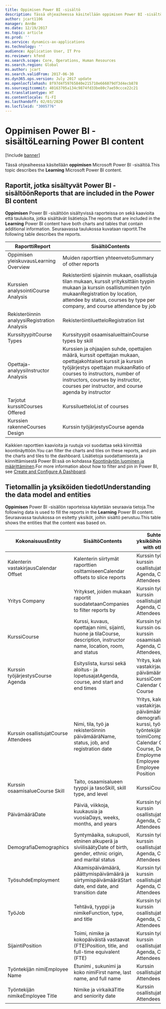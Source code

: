 ```yaml
---
title: Oppimisen Power BI -sisältö
description: Tässä ohjeaiheessa käsitellään oppimisen Power BI -sisältöä.
author: jcart1106
manager: AnnBe
ms.date: 12/19/2017
ms.topic: article
ms.prod: ''
ms.service: dynamics-ax-applications
ms.technology: ''
audience: Application User, IT Pro
ms.reviewer: kfend
ms.search.scope: Core, Operations, Human Resources
ms.search.region: Global
ms.author: jcart
ms.search.validFrom: 2017-06-30
ms.dyn365.ops.version: July 2017 update
ms.openlocfilehash: 8f97d4f59765840e215710e666079df3d4ecb878
ms.sourcegitcommit: 40163705a134c9874fd33be80c7ae59ccce22c21
ms.translationtype: HT
ms.contentlocale: fi-FI
ms.lasthandoff: 02/03/2020
ms.locfileid: "3005776"
---
```

# <a name="learning-power-bi-content"></a><span data-ttu-id="1013e-103">Oppimisen Power BI -sisältö</span><span class="sxs-lookup"><span data-stu-id="1013e-103">Learning Power BI content</span></span>

[!include [banner](../includes/banner.md)]

<span data-ttu-id="1013e-104">Tässä ohjeaiheessa käsitellään **oppimisen** Microsoft Power BI -sisältöä.</span><span class="sxs-lookup"><span data-stu-id="1013e-104">This topic describes the **Learning** Microsoft Power BI content.</span></span>

## <a name="reports-that-are-included-in-the-power-bi-content"></a><span data-ttu-id="1013e-105">Raportit, jotka sisältyvät Power BI -sisältöön</span><span class="sxs-lookup"><span data-stu-id="1013e-105">Reports that are included in the Power BI content</span></span>

<span data-ttu-id="1013e-106">**Oppimisen** Power BI -sisältöön sisältyvissä raporteissa on sekä kaavioita että taulukoita, jotka sisältävät lisätietoja.</span><span class="sxs-lookup"><span data-stu-id="1013e-106">The reports that are included in the **Learning** Power BI content have both charts and tables that contain additional information.</span></span> <span data-ttu-id="1013e-107">Seuraavassa taulukossa kuvataan raportit.</span><span class="sxs-lookup"><span data-stu-id="1013e-107">The following table describes the reports.</span></span>

| <span data-ttu-id="1013e-108">Raportti</span><span class="sxs-lookup"><span data-stu-id="1013e-108">Report</span></span>                | <span data-ttu-id="1013e-109">Sisältö</span><span class="sxs-lookup"><span data-stu-id="1013e-109">Contents</span></span> |
|-----------------------|----------|
| <span data-ttu-id="1013e-110">Oppimisen yleiskuvaus</span><span class="sxs-lookup"><span data-stu-id="1013e-110">Learning Overview</span></span>     | <span data-ttu-id="1013e-111">Muiden raporttien yhteenveto</span><span class="sxs-lookup"><span data-stu-id="1013e-111">Summary of other reports</span></span> |
| <span data-ttu-id="1013e-112">Kurssien analysointi</span><span class="sxs-lookup"><span data-stu-id="1013e-112">Course Analysis</span></span>       | <span data-ttu-id="1013e-113">Rekisteröinti sijainnin mukaan, osallistuja tilan mukaan, kurssit yrityksittäin tyypin mukaan ja kurssin osallistuminen työn mukaan</span><span class="sxs-lookup"><span data-stu-id="1013e-113">Registration by location, attendee by status, courses by type per company, and course attendance by job</span></span> |
| <span data-ttu-id="1013e-114">Rekisteröinnin analyysi</span><span class="sxs-lookup"><span data-stu-id="1013e-114">Registration Analysis</span></span> | <span data-ttu-id="1013e-115">Rekisteröintiluettelo</span><span class="sxs-lookup"><span data-stu-id="1013e-115">Registration list</span></span> |
| <span data-ttu-id="1013e-116">Kurssityypit</span><span class="sxs-lookup"><span data-stu-id="1013e-116">Course Types</span></span>          | <span data-ttu-id="1013e-117">Kurssityypit osaamisalueittain</span><span class="sxs-lookup"><span data-stu-id="1013e-117">Course types by skill</span></span> |
| <span data-ttu-id="1013e-118">Opettaja-analyysi</span><span class="sxs-lookup"><span data-stu-id="1013e-118">Instructor Analysis</span></span>   | <span data-ttu-id="1013e-119">Kurssien ja ohjaajien suhde, opettajien määrä, kurssit opettajan mukaan, opettajakohtaiset kurssit ja kurssin työjärjestys opettajan mukaan</span><span class="sxs-lookup"><span data-stu-id="1013e-119">Ratio of courses to instructors, number of instructors, courses by instructor, courses per instructor, and course agenda by instructor</span></span> |
| <span data-ttu-id="1013e-120">Tarjotut kurssit</span><span class="sxs-lookup"><span data-stu-id="1013e-120">Courses Offered</span></span>       | <span data-ttu-id="1013e-121">Kurssiluettelo</span><span class="sxs-lookup"><span data-stu-id="1013e-121">List of courses</span></span> |
| <span data-ttu-id="1013e-122">Kurssien rakenne</span><span class="sxs-lookup"><span data-stu-id="1013e-122">Courses Design</span></span>        | <span data-ttu-id="1013e-123">Kurssin työjärjestys</span><span class="sxs-lookup"><span data-stu-id="1013e-123">Course agenda</span></span> |

<span data-ttu-id="1013e-124">Kaikkien raporttien kaavioita ja ruutuja voi suodattaa sekä kiinnittää koontinäyttöön.</span><span class="sxs-lookup"><span data-stu-id="1013e-124">You can filter the charts and tiles on these reports, and pin the charts and tiles to the dashboard.</span></span> <span data-ttu-id="1013e-125">Lisätietoja suodattamisesta ja kiinnittämisestä Power BI:ssä on kohdassa [Koontinäytön luominen ja määrittäminen](https://powerbi.microsoft.com/guided-learning/powerbi-learning-4-2-create-configure-dashboards).</span><span class="sxs-lookup"><span data-stu-id="1013e-125">For more information about how to filter and pin in Power BI, see [Create and Configure A Dashboard](https://powerbi.microsoft.com/guided-learning/powerbi-learning-4-2-create-configure-dashboards).</span></span>

## <a name="understanding-the-data-model-and-entities"></a><span data-ttu-id="1013e-126">Tietomallin ja yksiköiden tiedot</span><span class="sxs-lookup"><span data-stu-id="1013e-126">Understanding the data model and entities</span></span>

<span data-ttu-id="1013e-127">**Oppimisen** Power BI -sisällön raporteissa käytetään seuraavia tietoja.</span><span class="sxs-lookup"><span data-stu-id="1013e-127">The following data is used to fill the reports in the **Learning** Power BI content.</span></span> <span data-ttu-id="1013e-128">Seuraavassa taulukossa on esitetty yksiköt, joihin sisältö perustuu.</span><span class="sxs-lookup"><span data-stu-id="1013e-128">This table shows the entities that the content was based on.</span></span>

| <span data-ttu-id="1013e-129">Kokonaisuus</span><span class="sxs-lookup"><span data-stu-id="1013e-129">Entity</span></span>           | <span data-ttu-id="1013e-130">Sisältö</span><span class="sxs-lookup"><span data-stu-id="1013e-130">Contents</span></span>                                                         | <span data-ttu-id="1013e-131">Suhteet muihin yksiköihin</span><span class="sxs-lookup"><span data-stu-id="1013e-131">Relationships with other entities</span></span> |
|------------------|------------------------------------------------------------------|-----------------------------------|
| <span data-ttu-id="1013e-132">Kalenterin vastakirjaus</span><span class="sxs-lookup"><span data-stu-id="1013e-132">Calendar Offset</span></span>  | <span data-ttu-id="1013e-133">Kalenterin siirtymät raporttien osittamiseen</span><span class="sxs-lookup"><span data-stu-id="1013e-133">Calendar offsets to slice reports</span></span>                                | <span data-ttu-id="1013e-134">Kurssin työjärjestys, kurssin osallistujat</span><span class="sxs-lookup"><span data-stu-id="1013e-134">Course Agenda, Course Attendees</span></span> |
| <span data-ttu-id="1013e-135">Yritys </span><span class="sxs-lookup"><span data-stu-id="1013e-135">Company</span></span>          | <span data-ttu-id="1013e-136">Yritykset, joiden mukaan raportit suodatetaan</span><span class="sxs-lookup"><span data-stu-id="1013e-136">Companies to filter reports by</span></span>                                   | <span data-ttu-id="1013e-137">Kurssin työjärjestys, kurssin osallistujat</span><span class="sxs-lookup"><span data-stu-id="1013e-137">Course Agenda, Course Attendees</span></span> |
| <span data-ttu-id="1013e-138">Kurssi</span><span class="sxs-lookup"><span data-stu-id="1013e-138">Course</span></span>           | <span data-ttu-id="1013e-139">Kurssi, kuvaus, opettajan nimi, sijainti, huone ja tila</span><span class="sxs-lookup"><span data-stu-id="1013e-139">Course, description, instructor name, location, room, and status</span></span> | <span data-ttu-id="1013e-140">Kurssin työjärjestys, kurssin osallistujat, kurssin osaamisalue</span><span class="sxs-lookup"><span data-stu-id="1013e-140">Course Agenda, Course Attendees, Course Skill</span></span> |
| <span data-ttu-id="1013e-141">Kurssin työjärjestys</span><span class="sxs-lookup"><span data-stu-id="1013e-141">Course Agenda</span></span>    | <span data-ttu-id="1013e-142">Esityslista, kurssi sekä aloitus- ja lopetusajat</span><span class="sxs-lookup"><span data-stu-id="1013e-142">Agenda, course, and start and end times</span></span>                          | <span data-ttu-id="1013e-143">Yritys, kalenterin vastakirjaus, päivämäärä, kurssi</span><span class="sxs-lookup"><span data-stu-id="1013e-143">Company, Calendar Offset, Date, Course</span></span> |
| <span data-ttu-id="1013e-144">Kurssin osallistujat</span><span class="sxs-lookup"><span data-stu-id="1013e-144">Course Attendees</span></span> | <span data-ttu-id="1013e-145">Nimi, tila, työ ja rekisteröinnin päivämäärä</span><span class="sxs-lookup"><span data-stu-id="1013e-145">Name, status, job, and registration date</span></span>                         | <span data-ttu-id="1013e-146">Yritys, kalenterin vastakirjaus, päivämäärä, kurssi, demografia, työsuhde, kurssi, työntekijän nimi, työntekijän nimike, työ, toimi</span><span class="sxs-lookup"><span data-stu-id="1013e-146">Company, Calendar Offset, Date, Course, Demographics, Employment, Course, Employee Name, Employee Title, Job, Position</span></span> |
| <span data-ttu-id="1013e-147">Kurssin osaamisalue</span><span class="sxs-lookup"><span data-stu-id="1013e-147">Course Skill</span></span>     | <span data-ttu-id="1013e-148">Taito, osaamisalueen tyyppi ja taso</span><span class="sxs-lookup"><span data-stu-id="1013e-148">Skill, skill type, and level</span></span>                                     | <span data-ttu-id="1013e-149">Kurssi</span><span class="sxs-lookup"><span data-stu-id="1013e-149">Course</span></span> |
| <span data-ttu-id="1013e-150">Päivämäärä</span><span class="sxs-lookup"><span data-stu-id="1013e-150">Date</span></span>             | <span data-ttu-id="1013e-151">Päiviä, viikkoja, kuukausia ja vuosia</span><span class="sxs-lookup"><span data-stu-id="1013e-151">Days, weeks, months, and years</span></span>                                   | <span data-ttu-id="1013e-152">Kurssin työjärjestys, kurssin osallistujat</span><span class="sxs-lookup"><span data-stu-id="1013e-152">Course Agenda, Course Attendees</span></span> |
| <span data-ttu-id="1013e-153">Demografia</span><span class="sxs-lookup"><span data-stu-id="1013e-153">Demographics</span></span>     | <span data-ttu-id="1013e-154">Syntymäaika, sukupuoli, etninen alkuperä ja siviilisääty</span><span class="sxs-lookup"><span data-stu-id="1013e-154">Date of birth, gender, ethnic origin, and marital status</span></span>         | <span data-ttu-id="1013e-155">Kurssin työjärjestys, kurssin osallistujat</span><span class="sxs-lookup"><span data-stu-id="1013e-155">Course Agenda, Course Attendees</span></span> |
| <span data-ttu-id="1013e-156">Työsuhde</span><span class="sxs-lookup"><span data-stu-id="1013e-156">Employment</span></span>       | <span data-ttu-id="1013e-157">Alkamispäivämäärä, päättymispäivämäärä ja siirtymispäivämäärä</span><span class="sxs-lookup"><span data-stu-id="1013e-157">Start date, end date, and transition date</span></span>                        | <span data-ttu-id="1013e-158">Kurssin työjärjestys, kurssin osallistujat</span><span class="sxs-lookup"><span data-stu-id="1013e-158">Course Agenda, Course Attendees</span></span> |
| <span data-ttu-id="1013e-159">Työ</span><span class="sxs-lookup"><span data-stu-id="1013e-159">Job</span></span>              | <span data-ttu-id="1013e-160">Tehtävä, tyyppi ja nimike</span><span class="sxs-lookup"><span data-stu-id="1013e-160">Function, type, and title</span></span>                                        | <span data-ttu-id="1013e-161">Kurssin työjärjestys, kurssin osallistujat</span><span class="sxs-lookup"><span data-stu-id="1013e-161">Course Agenda, Course Attendees</span></span> |
| <span data-ttu-id="1013e-162">Sijainti</span><span class="sxs-lookup"><span data-stu-id="1013e-162">Position</span></span>         | <span data-ttu-id="1013e-163">Toimi, nimike ja kokopäiväistä vastaavat (FTE)</span><span class="sxs-lookup"><span data-stu-id="1013e-163">Position, title, and full-time equivalent (FTE)</span></span>                  | <span data-ttu-id="1013e-164">Kurssin työjärjestys, kurssin osallistujat</span><span class="sxs-lookup"><span data-stu-id="1013e-164">Course Agenda, Course Attendees</span></span> |
| <span data-ttu-id="1013e-165">Työntekijän nimi</span><span class="sxs-lookup"><span data-stu-id="1013e-165">Employee Name</span></span>    | <span data-ttu-id="1013e-166">Etunimi , sukunimi ja koko nimi</span><span class="sxs-lookup"><span data-stu-id="1013e-166">First name, last name, and full name</span></span>                             | <span data-ttu-id="1013e-167">Kurssin osallistujat</span><span class="sxs-lookup"><span data-stu-id="1013e-167">Course Attendees</span></span> |
| <span data-ttu-id="1013e-168">Työntekijän nimike</span><span class="sxs-lookup"><span data-stu-id="1013e-168">Employee Title</span></span>   | <span data-ttu-id="1013e-169">Nimike ja virkaikä</span><span class="sxs-lookup"><span data-stu-id="1013e-169">Title and seniority date</span></span>                                         | <span data-ttu-id="1013e-170">Kurssin osallistujat</span><span class="sxs-lookup"><span data-stu-id="1013e-170">Course Attendees</span></span> |
